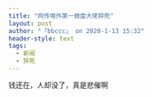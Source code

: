 ```yaml
---
title: "网传境外第一做盘大佬猝死"
layout: post
author: "「bbccc」 on 2020-1-13 15:32"
header-style: text
tags:
  - 新闻
  - 猝死
---
```


<head></head>
<body>
  钱还在，人却没了，真是悲催啊
 <br>
</body>



